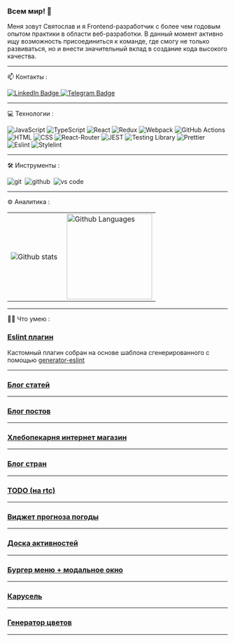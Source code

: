 ### Всем мир! 👋 
Меня зовут Святослав и я Frontend-разработчик с более чем годовым опытом практики в области веб-разработки. В данный момент активно ищу возможность присоединиться к команде, где смогу не только развиваться, но и внести значительный вклад в создание кода высокого качества.

---
📫 Контакты :
<div id="badges">
  <a href="your-linkedin-URL">
    <img src="https://img.shields.io/badge/LinkedIn-blue?style=for-the-badge&logo=linkedin&logoColor=white" alt="LinkedIn Badge"/>
  </a>
  <a href="https://t.me/xkochevnikx">
      <img src="https://img.shields.io/badge/Telegram-blue?style=for-the-badge&logo=telegram&logoColor=white" alt="Telegram Badge"/>
  </a>
</div>

----
💻 Технологии : <br/>

![JavaScript](https://img.shields.io/badge/JavaScript-323330?style=for-the-badge&logo=javascript&logoColor=F7DF1E)
![TypeScript](https://img.shields.io/badge/TypeSctipt-316192?style=for-the-badge&logo=typescript&logoColor=white)
![React](https://img.shields.io/badge/react-%2320232a.svg?style=for-the-badge&logo=react&logoColor=%2361DAFB)
![Redux](https://img.shields.io/badge/redux-%23593d88.svg?style=for-the-badge&logo=redux&logoColor=white)
![Webpack](https://img.shields.io/badge/webpack-%238DD6F9.svg?style=for-the-badge&logo=webpack&logoColor=black)
![GitHub Actions](https://img.shields.io/badge/github%20actions-%232671E5.svg?style=for-the-badge&logo=githubactions&logoColor=white)
![HTML](https://img.shields.io/badge/HTML5-E34F26?style=for-the-badge&logo=html5&logoColor=white)
![CSS](https://img.shields.io/badge/CSS3-1572B6?style=for-the-badge&logo=css3&logoColor=white)
![React-Router](https://img.shields.io/badge/React_Router-CA4245?style=for-the-badge&logo=react-router&logoColor=white)
![JEST](https://img.shields.io/badge/Jest-323330?style=for-the-badge&logo=Jest&logoColor=white)
![Testing Library](https://img.shields.io/badge/testing%20library-323330?style=for-the-badge&logo=testing-library&logoColor=red)
![Prettier](https://img.shields.io/badge/prettier-1A2C34?style=for-the-badge&logo=prettier&logoColor=F7BA3E)
![Eslint](https://img.shields.io/badge/eslint-3A33D1?style=for-the-badge&logo=eslint&logoColor=white)
![Stylelint](https://img.shields.io/badge/stylelint-000?style=for-the-badge&logo=stylelint&logoColor=white)

---
🛠 Инструменты :

<img alt="git" src="https://img.shields.io/badge/git-F05033.svg?&style=for-the-badge&logo=git&logoColor=fff" />&nbsp;
<img alt="github" src="https://img.shields.io/badge/github-000.svg?&style=for-the-badge&logo=github&logoColor=fff" />&nbsp;
<img alt="vs code" src="https://img.shields.io/badge/vs code-007ACC.svg?&style=for-the-badge&logo=visual-studio-code&logoColor=fff" />&nbsp;

---
⚙️ Аналитика : 

<table>
  <tr>
    <td>
      <img align="left" src="https://github-readme-streak-stats.herokuapp.com/?user=xkochevnikx&theme=algolia" alt="Github stats" />
    </td>
    <td>
      <img height="195px" align="right" alt="Github Languages" src="https://github-readme-stats-eight-theta.vercel.app/api/top-langs/?username=xkochevnikx&theme=algolia&layout=compact" />
    </td>
  </tr>
</table>

---

👨‍💻 Что умею  : 

### [Eslint плагин](https://github.com/xkochevnikx/eslint-plugin-interface-prefix-control-svt) 
Кастомный плагин собран на основе шаблона сгенерированного с помощью  [generator-eslint](https://www.npmjs.com/package/generator-eslint)

---
### [Блог статей](https://github.com/xkochevnikx/production_project)

---
### [Блог постов](https://github.com/xkochevnikx/homework_react) 

---
### [Хлебопекарня интернет магазин](https://github.com/xkochevnikx/bakery_react) 

---
### [Блог стран](https://github.com/xkochevnikx/countries_api) 

---
### [TODO (на rtc)](https://github.com/xkochevnikx/severstalTodoTest)

---
### [Виджет прогноза погоды](https://github.com/xkochevnikx/weatherForecast) 

---
### [Доска активностей](https://github.com/xkochevnikx/active_states)

---
### [Бургер меню + модальное окно](https://github.com/xkochevnikx/component_burger_menu-modal_window) 

---
### [Карусель](https://github.com/xkochevnikx/component_carousel/tree/master)

---
### [Генератор цветов](https://github.com/xkochevnikx/palette_generator)

---





